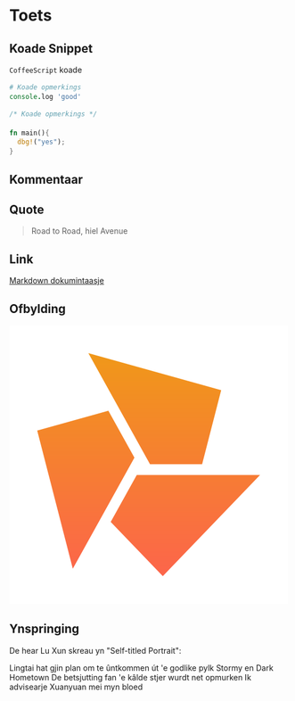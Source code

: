 [Markdown 全局注释]:#

# Toets

## Koade Snippet

`CoffeeScript` koade

```coffee
# Koade opmerkings
console.log 'good'


```

```rust
/* Koade opmerkings */

fn main(){
  dbg!("yes");
}
```

## Kommentaar

<!-- HTML 注释 --> 

<!-- 多行注释 --> 

## Quote

> Road to Road, hiel Avenue

## Link

[Markdown dokumintaasje](https://github.com/xxai-art/xxai-art-md)

## Ofbylding

![xxAI.Art Brand Identity](https://raw.githubusercontent.com/xxai-art/web/main/file/svg/logo.svg)

## Ynspringing

De hear Lu Xun skreau yn "Self-titled Portrait":

  Lingtai hat gjin plan om te ûntkommen út 'e godlike pylk
  Stormy en Dark Hometown
  De betsjutting fan 'e kâlde stjer wurdt net opmurken
  Ik advisearje Xuanyuan mei myn bloed


